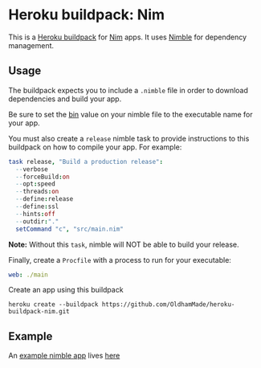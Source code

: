 Heroku buildpack: Nim
=====================

This is a [Heroku buildpack](http://devcenter.heroku.com/articles/buildpacks)
for [Nim](http://nim-lang.org) apps. It uses
[Nimble](https://github.com/nim-lang/nimble) for dependency management.

Usage
-----

The buildpack expects you to include a `.nimble` file in order to
download dependencies and build your app.

Be sure to set the
[bin](https://github.com/nim-lang/nimble#binary-packages) value on
your nimble file to the executable name for your app.

You must also create a `release` nimble task to provide instructions
to this buildpack on how to compile your app. For example:

```nimble
task release, "Build a production release":
  --verbose
  --forceBuild:on
  --opt:speed
  --threads:on
  --define:release
  --define:ssl
  --hints:off
  --outdir:"."
  setCommand "c", "src/main.nim"
```

**Note:** Without this `task`, nimble will NOT be able to build your release.

Finally, create a `Procfile` with a process to run for your executable:

```yaml
web: ./main
```

Create an app using this buildpack

```shell
heroku create --buildpack https://github.com/OldhamMade/heroku-buildpack-nim.git
```

Example
-------

An [example nimble app](https://github.com/vic/nim-heroku-example)
lives [here](http://nim-heroku-example.herokuapp.com)
